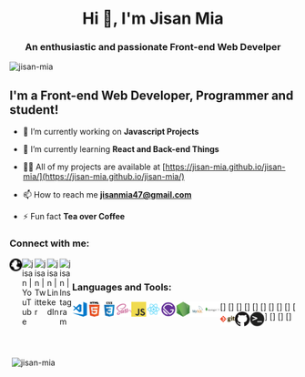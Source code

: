 <h1 align="center">Hi 👋, I'm Jisan Mia</h1>
<h3 align="center">An enthusiastic and passionate Front-end Web Develper</h3>

<p align="left"> <img src="https://komarev.com/ghpvc/?username=jisan-mia" alt="jisan-mia" /> </p>

## I'm a Front-end Web Developer, Programmer and student!

- 🔭 I’m currently working on **Javascript Projects**

- 🌱 I’m currently learning **React and Back-end Things**

- 👨‍💻 All of my projects are available at [https://jisan-mia.github.io/jisan-mia/](https://jisan-mia.github.io/jisan-mia/)

- 📫 How to reach me **jisanmia47@gmail.com**

- ⚡ Fun fact **Tea over Coffee**

### Connect with me:

[<img align="left" alt="jisan.com" width="22px" src="https://raw.githubusercontent.com/iconic/open-iconic/master/svg/globe.svg" />][website]
[<img align="left" alt="jisan | YouTube" width="22px" src="https://cdn.jsdelivr.net/npm/simple-icons@v3/icons/facebook.svg" />][facebook]
[<img align="left" alt="jisan | Twitter" width="22px" src="https://cdn.jsdelivr.net/npm/simple-icons@v3/icons/twitter.svg" />][twitter]
[<img align="left" alt="jisan | LinkedIn" width="22px" src="https://cdn.jsdelivr.net/npm/simple-icons@v3/icons/linkedin.svg" />][linkedin]
[<img align="left" alt="jisan | Instagram" width="22px" src="https://cdn.jsdelivr.net/npm/simple-icons@v3/icons/instagram.svg" />][instagram]

<br />

### Languages and Tools:

[<img align="left" alt="Visual Studio Code" width="26px" src="https://raw.githubusercontent.com/github/explore/80688e429a7d4ef2fca1e82350fe8e3517d3494d/topics/visual-studio-code/visual-studio-code.png" />]
[<img align="left" alt="HTML5" width="26px" src="https://raw.githubusercontent.com/github/explore/80688e429a7d4ef2fca1e82350fe8e3517d3494d/topics/html/html.png" />]
[<img align="left" alt="CSS3" width="26px" src="https://raw.githubusercontent.com/github/explore/80688e429a7d4ef2fca1e82350fe8e3517d3494d/topics/css/css.png" />]
[<img align="left" alt="Sass" width="26px" src="https://raw.githubusercontent.com/github/explore/80688e429a7d4ef2fca1e82350fe8e3517d3494d/topics/sass/sass.png" />]
[<img align="left" alt="JavaScript" width="26px" src="https://raw.githubusercontent.com/github/explore/80688e429a7d4ef2fca1e82350fe8e3517d3494d/topics/javascript/javascript.png" />]
[<img align="left" alt="React" width="26px" src="https://raw.githubusercontent.com/github/explore/80688e429a7d4ef2fca1e82350fe8e3517d3494d/topics/react/react.png" />]
[<img align="left" alt="Gatsby" width="26px" src="https://raw.githubusercontent.com/github/explore/e94815998e4e0713912fed477a1f346ec04c3da2/topics/gatsby/gatsby.png" />]
[<img align="left" alt="Node.js" width="26px" src="https://raw.githubusercontent.com/github/explore/80688e429a7d4ef2fca1e82350fe8e3517d3494d/topics/nodejs/nodejs.png" />]
[<img align="left" alt="MySQL" width="26px" src="https://raw.githubusercontent.com/github/explore/80688e429a7d4ef2fca1e82350fe8e3517d3494d/topics/mysql/mysql.png" />]
[<img align="left" alt="MongoDB" width="26px" src="https://raw.githubusercontent.com/github/explore/80688e429a7d4ef2fca1e82350fe8e3517d3494d/topics/mongodb/mongodb.png" />]
[<img align="left" alt="Git" width="26px" src="https://raw.githubusercontent.com/github/explore/80688e429a7d4ef2fca1e82350fe8e3517d3494d/topics/git/git.png" />]
[<img align="left" alt="GitHub" width="26px" src="https://raw.githubusercontent.com/github/explore/78df643247d429f6cc873026c0622819ad797942/topics/github/github.png" />]
[<img align="left" alt="Terminal" width="26px" src="https://raw.githubusercontent.com/github/explore/80688e429a7d4ef2fca1e82350fe8e3517d3494d/topics/terminal/terminal.png" />]

<br />
<br />

<p>&nbsp;<img align="center" src="https://github-readme-stats.vercel.app/api?username=jisan-mia&show_icons=true" alt="jisan-mia" /></p>





[website]: https://jisan.com
[twitter]: https://twitter.com/JisanMia4
[facebook]: https://youtube.com/jisanmia47
[instagram]: https://instagram.com/ahsan.jishan
[linkedin]: https://linkedin.com/in/jisan-mia

